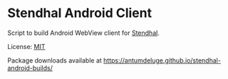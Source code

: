 
# Stendhal Android Client

Script to build Android WebView client for [Stendhal](https://stendhalgame.org/).

License: [MIT](LICENSE.txt)

Package downloads available at https://antumdeluge.github.io/stendhal-android-builds/
